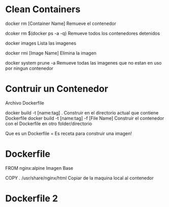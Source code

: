 # Clean Containers

docker rm [Container Name]      Remueve el contenedor 

dcoker rm $(docker ps -a -q)    Remueve todos los contenedores detenidos

docker images   Lista las imagenes

docker rmi [Image Name]     Elimina la imagen

docker system prune -a      Remueve todas las imagenes que no estan en uso por ningun contenedor

# Contruir un Contenedor 

Archivo Dockerfile

docker build -t [name:tag] .        Construir en el directorio actual que contiene Dockerfile
docker build -t [name:tag] -f [File Name]   Construir el contenedor con el Dockerfile en otro folder/directorio

Que es un Dockerfile = Es receta para construir una imagen!

# Dockerfile

FROM nginx:alpine  Imagen Base

COPY . /usr/share/nginx/html Copiar de la maquina local al contenedor 

# Dockerfile 2

